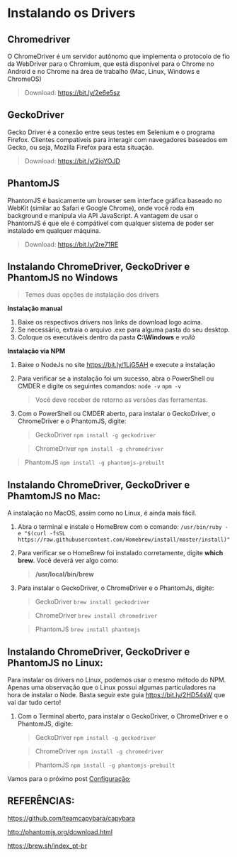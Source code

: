 
# Instalando os Drivers

## Chromedriver

O ChromeDriver é um servidor autônomo que implementa o protocolo de fio da WebDriver para o Chromium, que está disponível para o Chrome no Android e no Chrome na área de trabalho (Mac, Linux, Windows e ChromeOS)
> Download: https://bit.ly/2e6e5sz

## GeckoDriver

Gecko Driver é a conexão entre seus testes em Selenium e o programa Firefox. Clientes compatíveis para interagir com navegadores baseados em Gecko, ou seja, Mozilla Firefox para esta situação.
> Download: https://bit.ly/2joYOJD

## PhantomJS

PhantomJS é basicamente um browser sem interface gráfica baseado no WebKit (similar ao Safari e Google Chrome), onde você roda em background e manipula via API JavaScript. A vantagem de usar o PhantomJS é que ele é compátivel com qualquer sistema de poder ser instalado em qualquer máquina.
> Download: https://bit.ly/2re71RE

## Instalando ChromeDriver, GeckoDriver e PhantomJS no Windows 

> Temos duas opções de instalação dos drivers

**Instalação manual**

  1. Baixe os respectivos drivers nos links de download logo acima.
  2. Se necessário, extraia o arquivo .exe para alguma pasta do seu desktop.
  3. Coloque os executáveis dentro da pasta **C:\Windows** e *voilà*
  
**Instalação via NPM** 

  1. Baixe o NodeJs no site https://bit.ly/1LjG5AH e execute a instalação
  2. Para verificar se a instalação foi um sucesso, abra o PowerShell ou CMDER e digite os seguintes comandos:
	`node -v` 
    `npm -v`
		>Você deve receber de retorno as versões das ferramentas.
  4. Com o PowerShell ou CMDER aberto, para instalar o GeckoDriver, o ChromeDriver e o PhantomJS, digite:
	 > GeckoDriver
    `npm install -g geckodriver `
    
	 > ChromeDriver
    `npm install -g chromedriver`
    
   > PhantomJS
    `npm install -g phantomjs-prebuilt`


## Instalando ChromeDriver, GeckoDriver e PhamtomJS no Mac:

A instalação no MacOS, assim como no Linux, é ainda mais fácil.

1. Abra o terminal e instale o HomeBrew com o comando:
	```/usr/bin/ruby -e "$(curl -fsSL https://raw.githubusercontent.com/Homebrew/install/master/install)"```

2. Para verificar se o HomeBrew foi instalado corretamente, digite **which brew**. Você deverá ver algo como:
	>**/usr/local/bin/brew**
	
3. Para instalar o GeckoDriver, o ChromeDriver e o PhantomJs, digite:
	 > GeckoDriver
    `brew install geckodriver `
    
	 > ChromeDriver
    `brew install chromedriver`
    
  	 > PhantomJS
    `brew install phantomjs`

## Instalando ChromeDriver, GeckoDriver e PhantomJS no Linux:

Para instalar os drivers no Linux, podemos usar o mesmo método do NPM. Apenas uma observação que o Linux possui algumas particuladores na hora de instalar o Node. Basta seguir este guia https://bit.ly/2HD54sW que vai dar tudo certo! 
  1. Com o Terminal aberto, para instalar o GeckoDriver, o ChromeDriver e o PhantomJS, digite:
	 > GeckoDriver
    `npm install -g geckodriver `
    
	 > ChromeDriver
    `npm install -g chromedriver`
    
  	 > PhantomJS
    `npm install -g phantomjs-prebuilt`
    


Vamos para o próximo post [Configuração](https://github.com/brunobatista25/best_archer/blob/master/tests/Capybara/03-configurando_projeto.md);

## REFERÊNCIAS:

https://github.com/teamcapybara/capybara

http://phantomjs.org/download.html

https://brew.sh/index_pt-br
